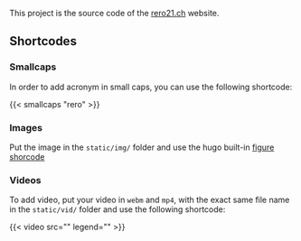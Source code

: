 This project is the source code of the [rero21.ch](https://rero21.ch) website.

## Shortcodes

### Smallcaps

In order to add acronym in small caps, you can use the following shortcode:

   {{< smallcaps "rero" >}}

### Images

Put the image in the `static/img/` folder and use the hugo built-in
[figure shorcode](https://gohugo.io/content-management/shortcodes/#figure)

### Videos

To add video, put your video in `webm` and `mp4`, with the exact same file name
in the `static/vid/` folder and use the following shortcode:

   {{< video src="<filename>" legend="<the legend below the video>" >}}
